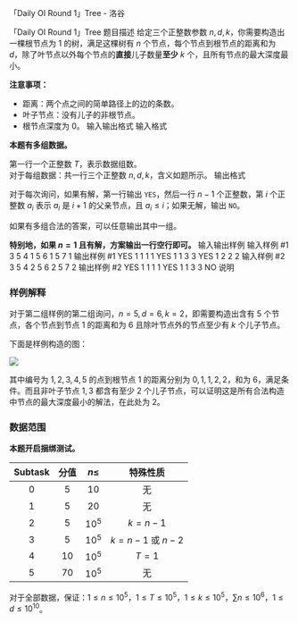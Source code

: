 



「Daily OI Round 1」Tree - 洛谷














「Daily OI Round 1」Tree
题目描述
给定三个正整数参数 $n,d,k$，你需要构造出一棵根节点为 $1$ 的树，满足这棵树有 $n$ 个节点，每个节点到根节点的距离和为 $d$，除了叶节点以外每个节点的**直接**儿子数量**至少** $k$ 个，且所有节点的最大深度最小。

**注意事项：**

- 距离：两个点之间的简单路径上的边的条数。
- 叶子节点：没有儿子的非根节点。
- 根节点深度为 $0$。
输入输出格式
输入格式

**本题有多组数据。**  

第一行一个正整数 $T$，表示数据组数。  
对于每组数据：共一行三个正整数 $n,d,k$，含义如题所示。
输出格式

对于每次询问，如果有解，第一行输出 `YES`，然后一行 $n-1$ 个正整数，第 $i$ 个正整数 $a_i$ 表示 $a_i$ 是 $i+1$ 的父亲节点，且 $a_i\leq i$；如果无解，输出 `NO`。

如果有多组合法的答案，可以任意输出其中一组。

**特别地，如果 $n=1$ 且有解，方案输出一行空行即可。**
输入输出样例
输入样例 #1
3
5 4 1
5 6 1
5 7 1
输出样例 #1
YES
1 1 1 1
YES
1 1 3 3
YES
1 2 2 2
输入样例 #2
3
5 4 2
5 6 2
5 7 2
输出样例 #2
YES
1 1 1 1
YES
1 1 3 3
NO
说明
### **样例解释**

对于第二组样例的第二组询问，$n=5,d=6,k=2$，即需要构造出含有 $5$ 个节点，各个节点到节点 $1$ 的距离和为 $6$ 且除叶节点外的节点至少有 $k$ 个儿子节点。

下面是样例构造的图：

![](https://cdn.luogu.com.cn/upload/image_hosting/wgir5yt5.png)

其中编号为 $1,2,3,4,5$ 的点到根节点 $1$ 的距离分别为 $0,1,1,2,2$，和为 $6$，满足条件。而且非叶子节点 $1,3$ 都含有至少 $2$ 个儿子节点，可以证明这是所有合法构造中节点的最大深度最小的解法，在此处为 $2$。

### **数据范围**
  
**本题开启捆绑测试。**

|$\text{Subtask}$|分值|$n \le$|特殊性质|
| :-----------: | :-------------:|:-----------: |:-----------: |
|$0$|$5$|$10$|无|
|$1$|$5$|$20$|无|
|$2$|$5$|$10^5$|$k= n-1$|
|$3$|$5$|$10^5$|$k= n-1$ 或 $n-2$|
|$4$|$10$|$10^5$|$T=1$|
|$5$|$70$|$10^5$|无|

对于全部数据，保证：$1 \le n \le 10^5$，$1 \le T \le 10^5$，$1 \le k \le 10^5$，$\sum n \le 10^6$，$1 \le d \le 10^{10}$。






